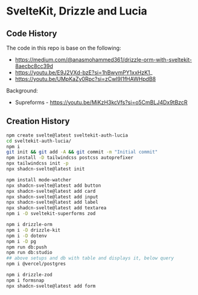 # SvelteKit, Drizzle and Lucia

## Code History

The code in this repo is base on the following:

- https://medium.com/@anasmohammed361/drizzle-orm-with-sveltekit-8aecbc8cc39d
- https://youtu.be/E9J2VXd-bzE?si=1hBwymPY1xxHzK1_
- https://youtu.be/UMpKaZy0Rpc?si=zCwl9I1fHAWHpdB8

Background:

- Supreforms - https://youtu.be/MiKzH3kcVfs?si=o5CmBLJ4Dx9tBzcR

## Creation History

```bash
npm create svelte@latest sveltekit-auth-lucia
cd sveltekit-auth-lucia/
npm i
git init && git add -A && git commit -m "Initial commit"
npm install -D tailwindcss postcss autoprefixer
npx tailwindcss init -p
npx shadcn-svelte@latest init
```

```bash
npm install mode-watcher
npx shadcn-svelte@latest add button
npx shadcn-svelte@latest add card
npx shadcn-svelte@latest add input
npx shadcn-svelte@latest add label
npx shadcn-svelte@latest add textarea
npm i -D sveltekit-superforms zod
```

```bash
npm i drizzle-orm
npm i -D drizzle-kit
npm i -D dotenv
npm i -D pg
npm run db:push
npm run db:studio
## above setups and db with table and displays it, below query
npm i @vercel/postgres
```

```bash
npm i drizzle-zod
npm i formsnap
npx shadcn-svelte@latest add form
```
